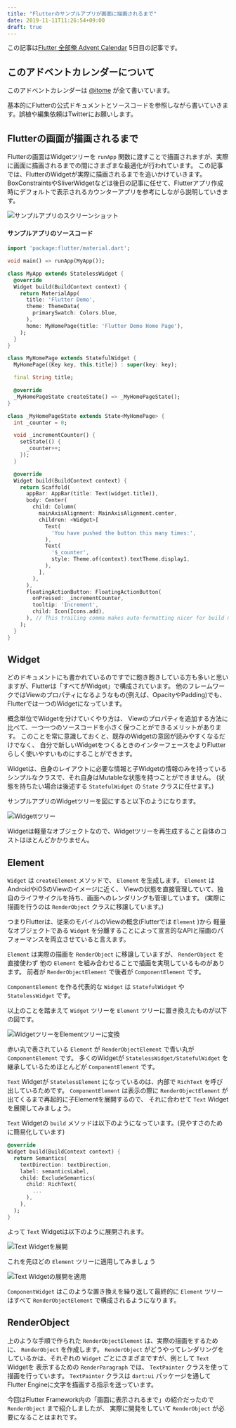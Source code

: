 ```yaml
---
title: "Flutterのサンプルアプリが画面に描画されるまで"
date: 2019-11-11T11:26:54+09:00
draft: true
---
```


この記事は[Flutter 全部俺 Advent Calendar](https://adventar.org/calendars/4140) 5日目の記事です。

## このアドベントカレンダーについて
このアドベントカレンダーは [@itome](https://twitter.com/itometeam) が全て書いています。

基本的にFlutterの公式ドキュメントとソースコードを参照しながら書いていきます。誤植や編集依頼はTwitterにお願いします。

## Flutterの画面が描画されるまで
Flutterの画面はWidgetツリーを `runApp` 関数に渡すことで描画されますが、実際に画面に描画されるまでの間にさまざまな最適化が行われています。
この記事では、FlutterのWidgetが実際に描画されるまでを追いかけていきます。
BoxConstraintsやSliverWidgetなどは後日の記事に任せて、Flutterアプリ作成時にデフォルトで表示されるカウンターアプリを参考にしながら説明していきます。

![サンプルアプリのスクリーンショット](./sample_app_screenshot.png)

#### サンプルアプリのソースコード

```dart
import 'package:flutter/material.dart';

void main() => runApp(MyApp());

class MyApp extends StatelessWidget {
  @override
  Widget build(BuildContext context) {
    return MaterialApp(
      title: 'Flutter Demo',
      theme: ThemeData(
        primarySwatch: Colors.blue,
      ),
      home: MyHomePage(title: 'Flutter Demo Home Page'),
    );
  }
}

class MyHomePage extends StatefulWidget {
  MyHomePage({Key key, this.title}) : super(key: key);

  final String title;

  @override
  _MyHomePageState createState() => _MyHomePageState();
}

class _MyHomePageState extends State<MyHomePage> {
  int _counter = 0;

  void _incrementCounter() {
    setState(() {
      _counter++;
    });
  }

  @override
  Widget build(BuildContext context) {
    return Scaffold(
      appBar: AppBar(title: Text(widget.title)),
      body: Center(
        child: Column(
          mainAxisAlignment: MainAxisAlignment.center,
          children: <Widget>[
            Text(
              'You have pushed the button this many times:',
            ),
            Text(
              '$_counter',
              style: Theme.of(context).textTheme.display1,
            ),
          ],
        ),
      ),
      floatingActionButton: FloatingActionButton(
        onPressed: _incrementCounter,
        tooltip: 'Increment',
        child: Icon(Icons.add),
      ), // This trailing comma makes auto-formatting nicer for build methods.
    );
  }
}
```

## Widget
どのドキュメントにも書かれているのですでに飽き飽きしている方も多いと思いますが、Flutterは「すべてがWidget」で構成されています。
他のフレームワークではViewのプロパティになるようなもの(例えば、OpacityやPadding)でも、Flutterでは一つのWidgetになっています。

概念単位でWidgetを分けていくやり方は、
Viewのプロパティを追加する方法に比べて、一つ一つのソースコードを小さく保つことができるメリットがあります。
このことを常に意識しておくと、既存のWidgetの意図が読みやすくなるだけでなく、
自分で新しいWidgetをつくるときのインターフェースをよりFlutterらしく使いやすいものにすることができます。

Widgetは、自身のレイアウトに必要な情報と子Widgetの情報のみを持っているシンプルなクラスで、それ自身はMutableな状態を持つことができません。
(状態を持ちたい場合は後述する `StatefulWidget` の `State` クラスに任せます。)

サンプルアプリのWidgetツリーを図にすると以下のようになります。

![Widgettツリー](./widget_tree.png)

Widgetは軽量なオブジェクトなので、Widgetツリーを再生成すること自体のコストはほとんどかかりません。

## Element
`Widget` は `createElement` メソッドで、 `Element` を生成します。 `Element` はAndroidやiOSのViewのイメージに近く、
Viewの状態を直接管理していて、独自のライフサイクルを持ち、画面へのレンダリングも管理しています。
(実際に描画を行うのは `RenderObject` クラスに移譲しています。)

つまりFlutterは、従来のモバイルのViewの概念(Flutterでは `Element` )から
軽量なオブジェクトである `Widget` を分離することによって宣言的なAPIと描画のパフォーマンスを両立させていると言えます。

`Element` は実際の描画を `RenderObject` に移譲していますが、 `RenderObject` を直接使わず
他の `Element` を組み合わせることで描画を実現しているものがあります。
前者が `RenderObjectElement` で後者が `ComponentElement` です。

`ComponentElement` を作る代表的な `Widget` は `StatefulWidget` や `StatelessWidget` です。

以上のことを踏まえて `Widget` ツリーを `Element` ツリーに置き換えたものが以下の図です。

![WidgetツリーをElementツリーに変換](./convert_widget_tree_to_element_tree.png)

赤い丸で表されている `Element` が `RenderObjectElement` で青い丸が `ComponentElement` です。
多くのWidgetが `StatelessWidget/StatefulWidget` を継承しているためほとんどが `ComponentElement` です。

`Text` Widgetが `StatelessElement` になっているのは、内部で `RichText` を呼び出しているためです。
`ComponentElement` は表示の際に `RenderObjectElement` が出てくるまで再起的に子Elementを展開するので、
それに合わせて `Text` Widgetを展開してみましょう。 

`Text` Widgetの `build` メソッドは以下のようになっています。(見やすさのために簡易化しています)

```dart
@override
Widget build(BuildContext context) {
  return Semantics(
    textDirection: textDirection,
    label: semanticsLabel,
    child: ExcludeSemantics(
      child: RichText(
        ...
      ),
    ),
  );
}
```

よって `Text` Widgetは以下のように展開されます。

![Text Widgetを展開](./convert_text_widget.png)

これを先ほどの `Element` ツリーに適用してみましょう 

![Text Widgetの展開を適用](./convert_text_widget_in_element_tree.png)

`ComponentWidget` はこのような置き換えを繰り返して最終的に `Element` ツリーはすべて `RenderObjectElement` 
で構成されるようになります。

## RenderObject
上のような手順で作られた `RenderObjectElement` は、実際の描画をするために、 `RenderObject` を作成します。
`RenderObject` がどうやってレンダリングをしているかは、それぞれの `Widget` ごとにさまざまですが、例として `Text` Widgetを
表示するための `RenderParagraph` では、 `TextPainter` クラスを使って描画を行っています。 `TextPainter` クラスは
`dart:ui` パッケージを通してFlutter Engineに文字を描画する指示を送っています。

今回はFlutter Framework内の「画面に表示されるまで」の紹介だったので `RenderObject` まで紹介しましたが、
実際に開発をしていて `RenderObject` が必要になることはまれです。
